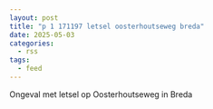 ```yaml
---
layout: post
title: "p 1 171197 letsel oosterhoutseweg breda"
date: 2025-05-03
categories: 
  - rss
tags: 
  - feed
---
```


Ongeval met letsel op Oosterhoutseweg in Breda
